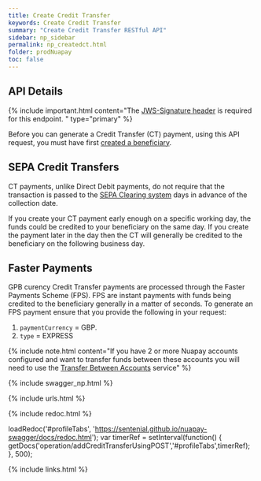 ```yaml
---
title: Create Credit Transfer
keywords: Create Credit Transfer
summary: "Create Credit Transfer RESTful API"
sidebar: np_sidebar
permalink: np_createdct.html
folder: prodNuapay
toc: false
---
```


## API Details

{% include important.html content="The [JWS-Signature header](np_secjws.html) is required for this endpoint. " type="primary" %} 

Before you can generate a Credit Transfer (CT) payment, using this API request, you must have first <a href = "np_createbeneficiary.html">created a beneficiary</a>.

## SEPA Credit Transfers
CT payments, unlike Direct Debit payments, do not require that the transaction is passed to the <a href="#" data-toggle="tooltip" data-original-title="{{site.data.glossary.clearing}}">SEPA Clearing system</a> days in advance of the collection date.

If you create your CT payment early enough on a specific working day, the funds could be credited to your beneficiary on the same day. If you create the payment later in the day then the CT will generally be credited to the beneficiary on the following business day.

## Faster Payments
GPB curency Credit Transfer payments are processed through the Faster Payments Scheme (FPS). FPS are instant payments with funds being credited to the beneficiary generally in a matter of seconds. 
To generate an FPS payment ensure that you provide the following in your request:

1. `paymentCurrency` = GBP.
1. `type` = EXPRESS


{% include note.html content="If you have 2 or more Nuapay accounts configured and want to transfer funds between these accounts you will need to use the [Transfer Between Accounts](np_accounttransfer.html) service" %}


{% include swagger_np.html %}

{% include urls.html %}


<ul id="profileTabs" class="nav nav-tabs">
    
   
</ul>
   
{% include redoc.html %}
   
loadRedoc('#profileTabs', 'https://sentenial.github.io/nuapay-swagger/docs/redoc.html');
var timerRef = setInterval(function() { getDocs('operation/addCreditTransferUsingPOST','#profileTabs',timerRef); }, 500);


</script>


<div id="mydiv"></div>
</div>
</div>



{% include links.html %}
